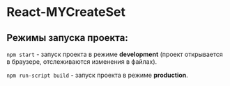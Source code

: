 # React-MYCreateSet

## Режимы запуска проекта:

`npm start` - запуск проекта в режиме **development** (проект открывается в браузере, отслеживаются изменения в файлах).

`npm run-script build` - запуск проекта в режиме **production**.
